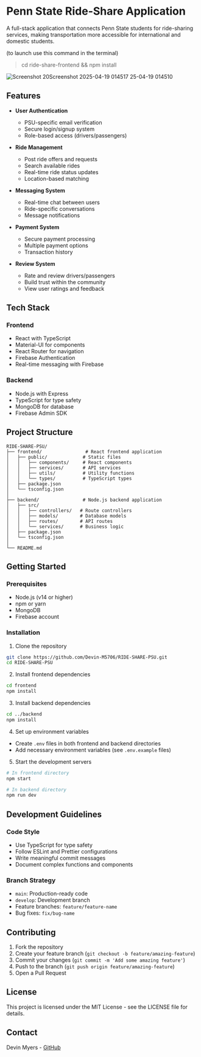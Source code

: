 # Penn State Ride-Share Application

A full-stack application that connects Penn State students for ride-sharing services, making transportation more accessible for international and domestic students.

(to launch use this command in the terminal)
> cd ride-share-frontend && npm install

![Screenshot 20![Screenshot 2025-04-19 014517](https://github.com/user-attachments/assets/472392da-8061-4218-9090-24ad52c9b188)
25-04-19 014510](https://github.com/user-attachments/assets/df4c8362-e855-490e-baab-e37824abd357)

## Features

- **User Authentication**
  - PSU-specific email verification
  - Secure login/signup system
  - Role-based access (drivers/passengers)

- **Ride Management**
  - Post ride offers and requests
  - Search available rides
  - Real-time ride status updates
  - Location-based matching

- **Messaging System**
  - Real-time chat between users
  - Ride-specific conversations
  - Message notifications

- **Payment System**
  - Secure payment processing
  - Multiple payment options
  - Transaction history

- **Review System**
  - Rate and review drivers/passengers
  - Build trust within the community
  - View user ratings and feedback

## Tech Stack

### Frontend
- React with TypeScript
- Material-UI for components
- React Router for navigation
- Firebase Authentication
- Real-time messaging with Firebase

### Backend
- Node.js with Express
- TypeScript for type safety
- MongoDB for database
- Firebase Admin SDK

## Project Structure

```
RIDE-SHARE-PSU/
├── frontend/                # React frontend application
│   ├── public/             # Static files
│   │   ├── components/     # React components
│   │   ├── services/       # API services
│   │   ├── utils/          # Utility functions
│   │   └── types/          # TypeScript types
│   ├── package.json
│   └── tsconfig.json
│
├── backend/                # Node.js backend application
│   ├── src/
│   │   ├── controllers/   # Route controllers
│   │   ├── models/        # Database models
│   │   ├── routes/        # API routes
│   │   └── services/      # Business logic
│   ├── package.json
│   └── tsconfig.json
│
└── README.md
```

## Getting Started

### Prerequisites
- Node.js (v14 or higher)
- npm or yarn
- MongoDB
- Firebase account

### Installation

1. Clone the repository
```bash
git clone https://github.com/Devin-M5706/RIDE-SHARE-PSU.git
cd RIDE-SHARE-PSU
```

2. Install frontend dependencies
```bash
cd frontend
npm install
```

3. Install backend dependencies
```bash
cd ../backend
npm install
```

4. Set up environment variables
- Create `.env` files in both frontend and backend directories
- Add necessary environment variables (see `.env.example` files)

5. Start the development servers
```bash
# In frontend directory
npm start

# In backend directory
npm run dev
```

## Development Guidelines

### Code Style
- Use TypeScript for type safety
- Follow ESLint and Prettier configurations
- Write meaningful commit messages
- Document complex functions and components

### Branch Strategy
- `main`: Production-ready code
- `develop`: Development branch
- Feature branches: `feature/feature-name`
- Bug fixes: `fix/bug-name`

## Contributing

1. Fork the repository
2. Create your feature branch (`git checkout -b feature/amazing-feature`)
3. Commit your changes (`git commit -m 'Add some amazing feature'`)
4. Push to the branch (`git push origin feature/amazing-feature`)
5. Open a Pull Request

## License

This project is licensed under the MIT License - see the LICENSE file for details.

## Contact

Devin Myers - [GitHub](https://github.com/Devin-M5706)
